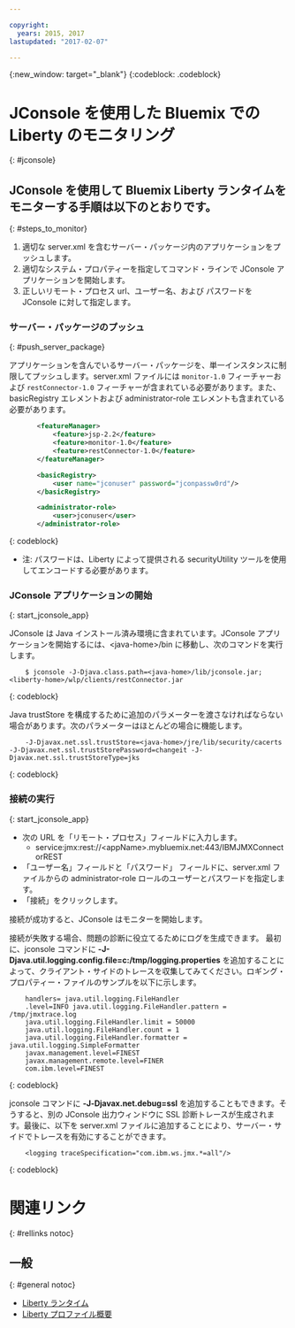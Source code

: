 ```yaml
---

copyright:
  years: 2015, 2017
lastupdated: "2017-02-07"

---
```


{:new_window: target="_blank"}
{:codeblock: .codeblock}

# JConsole を使用した Bluemix での Liberty のモニタリング
{: #jconsole}

## JConsole を使用して Bluemix Liberty ランタイムをモニターする手順は以下のとおりです。
{: #steps_to_monitor}

1. 適切な server.xml を含むサーバー・パッケージ内のアプリケーションをプッシュします。
2. 適切なシステム・プロパティーを指定してコマンド・ラインで JConsole アプリケーションを開始します。
3. 正しいリモート・プロセス url、ユーザー名、および パスワードを JConsole に対して指定します。

### サーバー・パッケージのプッシュ
{: #push_server_package}

アプリケーションを含んでいるサーバー・パッケージを、単一インスタンスに制限してプッシュします。server.xml ファイルには `monitor-1.0` フィーチャーおよび `restConnector-1.0` フィーチャーが含まれている必要があります。また、basicRegistry エレメントおよび administrator-role エレメントも含まれている必要があります。
```xml
       <featureManager>
           <feature>jsp-2.2</feature>
           <feature>monitor-1.0</feature>
           <feature>restConnector-1.0</feature>
       </featureManager>

       <basicRegistry>
           <user name="jconuser" password="jconpassw0rd"/>
       </basicRegistry>

       <administrator-role>
           <user>jconuser</user>
       </administrator-role>
```
{: codeblock}

   * 注: パスワードは、Liberty によって提供される securityUtility ツールを使用してエンコードする必要があります。

### JConsole アプリケーションの開始
{: start_jconsole_app}

JConsole は Java インストール済み環境に含まれています。JConsole アプリケーションを開始するには、&lt;java-home&gt;/bin に移動し、次のコマンドを実行します。

```
    $ jconsole -J-Djava.class.path=<java-home>/lib/jconsole.jar;<liberty-home>/wlp/clients/restConnector.jar
```
{: codeblock}

Java trustStore を構成するために追加のパラメーターを渡さなければならない場合があります。次のパラメーターはほとんどの場合に機能します。

```
    -J-Djavax.net.ssl.trustStore=<java-home>/jre/lib/security/cacerts -J-Djavax.net.ssl.trustStorePassword=changeit -J-Djavax.net.ssl.trustStoreType=jks
```
{: codeblock}

### 接続の実行
{: start_jconsole_app}
  * 次の URL を「リモート・プロセス」フィールドに入力します。
    * service:jmx:rest://&lt;appName&gt;.mybluemix.net:443/IBMJMXConnectorREST
  *  「ユーザー名」フィールドと「パスワード」 フィールドに、server.xml ファイルからの administrator-role ロールのユーザーとパスワードを指定します。
  * 「接続」をクリックします。

接続が成功すると、JConsole はモニターを開始します。

接続が失敗する場合、問題の診断に役立てるためにログを生成できます。
最初に、jconsole コマンドに **-J-Djava.util.logging.config.file=c:/tmp/logging.properties** を追加することによって、クライアント・サイドのトレースを収集してみてください。ロギング・プロパティー・ファイルのサンプルを以下に示します。
```
    handlers= java.util.logging.FileHandler
    .level=INFO java.util.logging.FileHandler.pattern = /tmp/jmxtrace.log
    java.util.logging.FileHandler.limit = 50000
    java.util.logging.FileHandler.count = 1
    java.util.logging.FileHandler.formatter = java.util.logging.SimpleFormatter
    javax.management.level=FINEST
    javax.management.remote.level=FINER
    com.ibm.level=FINEST
```
{: codeblock}

jconsole コマンドに <b>&dash;J&dash;Djavax.net.debug=ssl</b> を追加することもできます。そうすると、別の JConsole 出力ウィンドウに SSL 診断トレースが生成されます。最後に、以下を server.xml ファイルに追加することにより、サーバー・サイドでトレースを有効にすることができます。
```
    <logging traceSpecification="com.ibm.ws.jmx.*=all"/>
```
{: codeblock}

# 関連リンク
{: #rellinks notoc}
## 一般
{: #general notoc}
* [Liberty ランタイム](index.html)
* [Liberty プロファイル概要](http://www-01.ibm.com/support/knowledgecenter/SSAW57_8.5.5/com.ibm.websphere.wlp.nd.doc/ae/cwlp_about.html)

